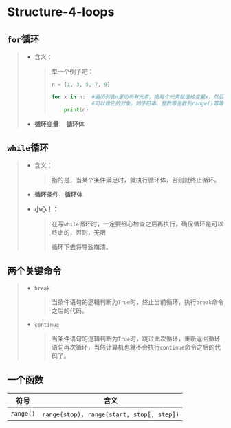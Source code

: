 # Structure-4-loops

## `for`循环

> * 含义：
>
>   > 举一个例子吧：
>   >
>   > ```py
>   > n = [1, 3, 5, 7, 9]
>   > 
>   > for x in n:  #遍历列表n里的所有元素，把每个元素赋值给变量x，然后执行循环体                  #print(n).当然，for循环的对象远不止列表，还有很多其他的容器
>   >              #可以做它的对象，如字符串、整数等差数列range()等等。
>   >     print(n)
>   > ```
>
> * **循环变量**， **循环体**



## `while`循环

> + 含义：
>
>   > 指的是，当某个条件满足时，就执行循环体，否则就终止循环。
>
> + **循环条件**，**循环体**
>
> + **小心！：**
>
>   > 在写`while`循环时，一定要细心检查之后再执行，确保循环是可以终止的，否则，无限
>   >
>   > 循环下去将导致崩溃。



## 两个关键命令

> + `break`
>
>   > 当条件语句的逻辑判断为`True`时，终止当前循环，执行`break`命令之后的代码。
>
> + `continue`
>
>   > 当条件语句的逻辑判断为`True`时，跳过此次循环，重新返回循环语句再次循环，当然计算机也就不会执行`continue`命令之后的代码了。



## 一个函数

| 符号      | 含义                                        |
| --------- | ------------------------------------------- |
| `range()` | `range(stop)`，`range(start, stop[, step])` |


